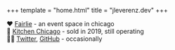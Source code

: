 +++
template = "home.html"
title = "jleverenz.dev"
+++

❤️ [Fairlie](https://www.fairliechicago.com/) - an event space in chicago<br/>
🍳 [Kitchen Chicago](https://www.kitchenchicago.com/) - sold in 2019, still operating<br/>
🧑‍💻 [Twitter](https://twitter.com/jleverenz), [GitHub](https://github.com/jleverenz) - occasionally
